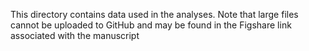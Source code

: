 This directory contains data used in the analyses. Note that large files cannot be uploaded to GitHub and may be found in the Figshare link associated with the manuscript
